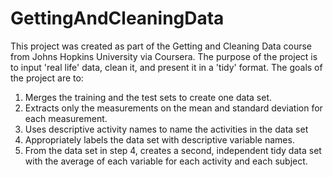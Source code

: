 # GettingAndCleaningData

This project was created as part of the Getting and Cleaning Data course from Johns Hopkins University via Coursera. The purpose of the project is to input 'real life' data, clean it, and present it in a 'tidy' format. The goals of the project are to:

1. Merges the training and the test sets to create one data set.
2. Extracts only the measurements on the mean and standard deviation for each measurement.
3. Uses descriptive activity names to name the activities in the data set
4. Appropriately labels the data set with descriptive variable names.
5. From the data set in step 4, creates a second, independent tidy data set with the average of each variable for each activity and each subject.


